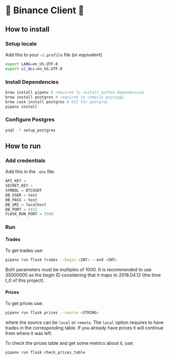 # 🥑 Binance Client 🥑

## How to install

### Setup locale

Add this to your `~/.profile` file (or equivalent)

```bash
export LANG=en_US.UTF-8
export LC_ALL=en_US.UTF-8
```

### Install Dependencies

```bash
brew install pipenv # required to install python dependencies
brew install postgres # required to compile psycopg2
brew cask install postgres # GUI for postgres
pipenv install
```

### Configure Postgres

```bash
psql -f setup_postgres
```

## How to run

### Add credentials

Add this in the `.env` file:

```python
API_KEY = 
SECRET_KEY = 
SYMBOL = BTCUSDT
DB_USER = test
DB_PASS = test
DB_URI = localhost
DB_PORT = 5432
FLASK_RUN_PORT = 5500
```

### Run

#### Trades
To get trades use:
```bash
pipenv run flask trades --begin <INT> --end <INT>
```
Both parameters must be multiples of 1000. It is recommended to use 35000000 as the begin ID considering that it maps to 2018.04.12 (the time t_0 of this project).

#### Prices
To get prices use:
```bash
pipenv run flask prices --source <STRING>
```
where the source can be `local` or `remote`. The `local` option requires to have trades in the corresponding table.
If you already have prices it will continue from where it was left.

To check the prices table and get some metrics about it, use:
```bash
pipenv run flask check_prices_table
```
